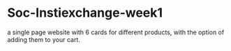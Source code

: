 # Soc-Instiexchange-week1
a single page website with 6 cards for different products, with the option of adding them to your cart. 
